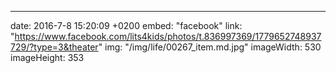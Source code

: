 ---
date: 2016-7-8 15:20:09 +0200
embed: "facebook"
link: "https://www.facebook.com/lits4kids/photos/t.836997369/1779652748937729/?type=3&theater"
img: "/img/life/00267_item.md.jpg"
imageWidth: 530
imageHeight: 353
